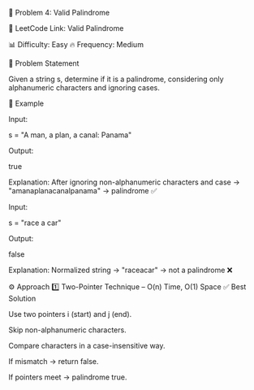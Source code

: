 📌 Problem 4: Valid Palindrome

🔗 LeetCode Link: Valid Palindrome

📊 Difficulty: Easy
🔥 Frequency: Medium

📝 Problem Statement

Given a string s, determine if it is a palindrome, considering only alphanumeric characters and ignoring cases.

📖 Example

Input:

s = "A man, a plan, a canal: Panama"


Output:

true


Explanation:
After ignoring non-alphanumeric characters and case → "amanaplanacanalpanama" → palindrome ✅

Input:

s = "race a car"


Output:

false


Explanation:
Normalized string → "raceacar" → not a palindrome ❌

⚙️ Approach
1️⃣ Two-Pointer Technique – O(n) Time, O(1) Space ✅ Best Solution

Use two pointers i (start) and j (end).

Skip non-alphanumeric characters.

Compare characters in a case-insensitive way.

If mismatch → return false.

If pointers meet → palindrome true.

